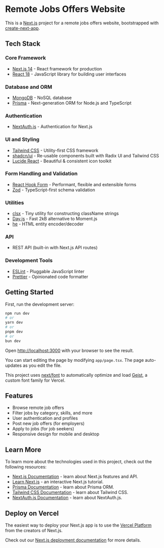 # Remote Jobs Offers Website

This is a [Next.js](https://nextjs.org) project for a remote jobs offers website, bootstrapped with [create-next-app](https://nextjs.org/docs/app/api-reference/cli/create-next-app).

## Tech Stack

### Core Framework

- [Next.js 14](https://nextjs.org/) - React framework for production
- [React 18](https://reactjs.org/) - JavaScript library for building user interfaces

### Database and ORM

- [MongoDB](https://www.mongodb.com/) - NoSQL database
- [Prisma](https://www.prisma.io/) - Next-generation ORM for Node.js and TypeScript

### Authentication

- [NextAuth.js](https://next-auth.js.org/) - Authentication for Next.js

### UI and Styling

- [Tailwind CSS](https://tailwindcss.com/) - Utility-first CSS framework
- [shadcn/ui](https://ui.shadcn.com/) - Re-usable components built with Radix UI and Tailwind CSS
- [Lucide React](https://lucide.dev/) - Beautiful & consistent icon toolkit

### Form Handling and Validation

- [React Hook Form](https://react-hook-form.com/) - Performant, flexible and extensible forms
- [Zod](https://github.com/colinhacks/zod) - TypeScript-first schema validation

### Utilities

- [clsx](https://github.com/lukeed/clsx) - Tiny utility for constructing className strings
- [Day.js](https://day.js.org/) - Fast 2kB alternative to Moment.js
- [he](https://github.com/mathiasbynens/he) - HTML entity encoder/decoder

### API

- REST API (built-in with Next.js API routes)

### Development Tools

- [ESLint](https://eslint.org/) - Pluggable JavaScript linter
- [Prettier](https://prettier.io/) - Opinionated code formatter

## Getting Started

First, run the development server:

```bash
npm run dev
# or
yarn dev
# or
pnpm dev
# or
bun dev
```

Open [http://localhost:3000](http://localhost:3000) with your browser to see the result.

You can start editing the page by modifying `app/page.tsx`. The page auto-updates as you edit the file.

This project uses [next/font](https://nextjs.org/docs/app/building-your-application/optimizing/fonts) to automatically optimize and load [Geist](https://vercel.com/font), a custom font family for Vercel.

## Features

- Browse remote job offers
- Filter jobs by category, skills, and more
- User authentication and profiles
- Post new job offers (for employers)
- Apply to jobs (for job seekers)
- Responsive design for mobile and desktop

## Learn More

To learn more about the technologies used in this project, check out the following resources:

- [Next.js Documentation](https://nextjs.org/docs) - learn about Next.js features and API.
- [Learn Next.js](https://nextjs.org/learn) - an interactive Next.js tutorial.
- [Prisma Documentation](https://www.prisma.io/docs/) - learn about Prisma ORM.
- [Tailwind CSS Documentation](https://tailwindcss.com/docs) - learn about Tailwind CSS.
- [NextAuth.js Documentation](https://next-auth.js.org/getting-started/introduction) - learn about NextAuth.js.

## Deploy on Vercel

The easiest way to deploy your Next.js app is to use the [Vercel Platform](https://vercel.com/new?utm_medium=default-template&filter=next.js&utm_source=create-next-app&utm_campaign=create-next-app-readme) from the creators of Next.js.

Check out our [Next.js deployment documentation](https://nextjs.org/docs/app/building-your-application/deploying) for more details.
